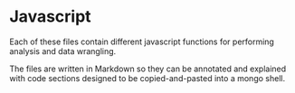 Javascript
================

Each of these files contain different javascript functions for performing analysis and data wrangling.

The files are written in Markdown so they can be annotated and explained with code sections designed to be copied-and-pasted into a mongo shell.